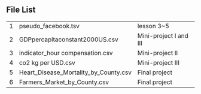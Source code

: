 ## File List

<table>

<tbody>

<tr>

<td>1</td>

<td>pseudo_facebook.tsv</td>

<td>lesson 3~5</td>

</tr>

<tr>

<td>2</td>

<td>GDPpercapitaconstant2000US.csv</td>

<td>Mini-project I and III</td>

</tr>

<tr>

<td>3</td>

<td>indicator_hour compensation.csv</td>

<td>Mini-project II</td>

</tr>

<tr>

<td>4</td>

<td>co2 kg per USD.csv</td>

<td>Mini-project III</td>

</tr>

<tr>

<td>5</td>

<td>Heart_Disease_Mortality_by_County.csv</td>

<td>Final project</td>

</tr>

<tr>

<td>6</td>

<td>Farmers_Market_by_County.csv</td>

<td>Final project</td>

</tr>

</tbody>

</table>